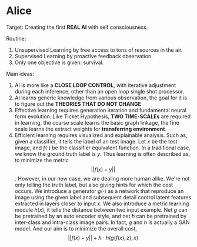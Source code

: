 # Alice
Target: Creating the first **REAL AI** with self consciousness.

Routine: 
1. Unsupervised Learning by free access to tons of resources in the air.
2. Supervised Learning by proactive feedback observation. 
3. Only one objective is given: survival.

Main ideas:
1. AI is more like a **CLOSE LOOP CONTROL**, with iterative adjustment 
during each inference, other than an open loop 
single shot processor.
2. AI learns generic knowledge from various observation, 
the goal for it is to figure out the **THEORIES THAT DO NOT CHANGE**
3. Effective learning requires generation iteration and fundamental 
neural form evolution. 
Like Ticket Hypothesis, **TWO TIME-SCALEs** are required in learning,
the coarse scale learns the basic graph linkage,
the fine scale learns the extract weights for 
**transferring environment**.
4. Efficient learning requires visualized and explainable analysis.
Such as, given a classifier, it tells the label of an test image.
Let $x$ be the test image, and $f(\cdot)$ be the classifier equivalent
function.
In a traditional case, we know the ground truth label is $y$.
Thus learning is often described as,
to minimize the metric $$ || f(x) - y || $$.
However, in our new case, we are dealing more human alike.
We're not only telling the truth label, but also giving hints for 
which the cost occurs.
We introduce a generator $g(\cdot)$ as a network that reproduce an
image using the given label and subsequent detail control latent
features extracted in layers closer to input $x$.
We also introduce a metric learning module $h(x)$, it tells the 
distance between two input example.
Net $g$ can be pretrained by an auto encoder style, and
net $h$ can be pretrained by inter-class and intra-class image
pairs.
In fact, $g$ and $h$ is actually a GAN model.
And our aim is to minimize the overall cost,
$$|| f(x) - y || + \lambda \cdot h(g(f(x), z), x)$$

